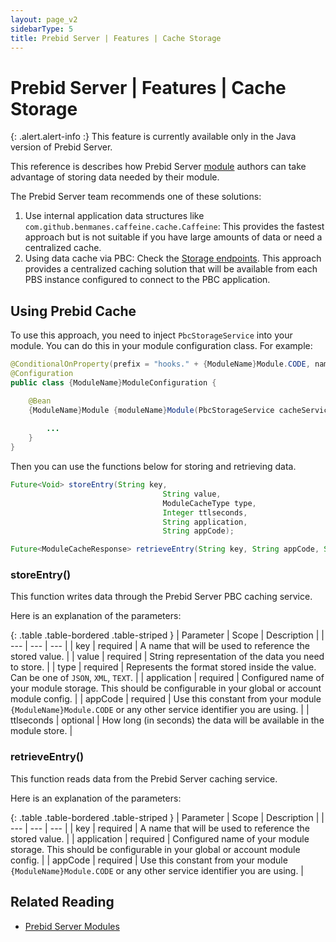 ```yaml
---
layout: page_v2
sidebarType: 5
title: Prebid Server | Features | Cache Storage
---
```


# Prebid Server | Features | Cache Storage

{: .alert.alert-info :}
This feature is currently available only in the Java version of Prebid Server.

This reference is describes how Prebid Server [module](/prebid-server/pbs-modules/) authors can take advantage of storing data needed by their module.

The Prebid Server team recommends one of these solutions:

1. Use internal application data structures like `com.github.benmanes.caffeine.cache.Caffeine`: This provides the fastest approach but is not suitable if you have large amounts of data or need a centralized cache.
2. Using data cache via PBC: Check the [Storage endpoints](/prebid-server/endpoints/pbs-endpoints-pbc.html#storage). This approach provides a centralized caching solution that will be available from each PBS instance configured to connect to the PBC application.

## Using Prebid Cache

To use this approach, you need to inject `PbcStorageService` into your module. You can do this in your module configuration class. For example:

```java
@ConditionalOnProperty(prefix = "hooks." + {ModuleName}Module.CODE, name = "enabled", havingValue = "true")
@Configuration
public class {ModuleName}ModuleConfiguration {

    @Bean
    {ModuleName}Module {moduleName}Module(PbcStorageService cacheService) {
    
        ...
    }
}
```

Then you can use the functions below for storing and retrieving data.

```java
Future<Void> storeEntry(String key,
                                  String value,
                                  ModuleCacheType type,
                                  Integer ttlseconds,
                                  String application,
                                  String appCode);

Future<ModuleCacheResponse> retrieveEntry(String key, String appCode, String application);
```

### storeEntry()

This function writes data through the Prebid Server PBC caching service.

Here is an explanation of the parameters:

{: .table .table-bordered .table-striped }
| Parameter | Scope | Description |
| --- | --- | --- |
| key | required | A name that will be used to reference the stored value. |
| value | required | String representation of the data you need to store. |
| type | required | Represents the format stored inside the value. Can be one of `JSON`, `XML`, `TEXT`. |
| application | required | Configured name of your module storage. This should be configurable in your global or account module config. |
| appCode | required | Use this constant from your module `{ModuleName}Module.CODE` or any other service identifier you are using. |
| ttlseconds | optional | How long (in seconds) the data will be available in the module store. |

### retrieveEntry()

This function reads data from the Prebid Server caching service.

Here is an explanation of the parameters:

{: .table .table-bordered .table-striped }
| Parameter | Scope | Description |
| --- | --- | --- |
| key | required | A name that will be used to reference the stored value. |
| application | required | Configured name of your module storage. This should be configurable in your global or account module config. |
| appCode | required | Use this constant from your module `{ModuleName}Module.CODE` or any other service identifier you are using. |

## Related Reading

- [Prebid Server Modules](/prebid-server/pbs-modules/)
